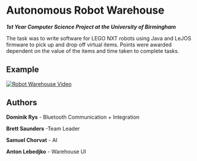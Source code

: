 # Autonomous Robot Warehouse

***1st Year Computer Science Project at the University of Birmingham***

The task was to write software for LEGO NXT robots using Java and LeJOS firmware to pick up and drop off virtual items. Points were awarded dependent on the value of the items and time taken to complete tasks.

## Example

[![Robot Warehouse Video](http://img.youtube.com/vi/O-oL2GZGN28/0.jpg)](http://www.youtube.com/watch?v=O-oL2GZGN28)

## Authors

**Dominik Rys** - Bluetooth Communication + Integration

**Brett Saunders** -Team Leader

**Samuel Chorvat** - AI

**Anton Lebedjko** - Warehouse UI
